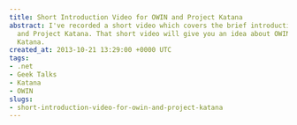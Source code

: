 ```yaml
---
title: Short Introduction Video for OWIN and Project Katana
abstract: I've recorded a short video which covers the brief introduction of OWIN
  and Project Katana. That short video will give you an idea about OWIN and Project
  Katana.
created_at: 2013-10-21 13:29:00 +0000 UTC
tags:
- .net
- Geek Talks
- Katana
- OWIN
slugs:
- short-introduction-video-for-owin-and-project-katana
---
```


